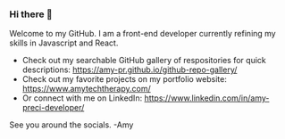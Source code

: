 ### Hi there 👋

<!--
**Amy-Pr/Amy-Pr** is a ✨ _special_ ✨ repository because its `README.md` (this file) appears on your GitHub profile.

Here are some ideas to get you started:

- 🔭 I’m currently working on ...
- 🌱 I’m currently learning ...
- 👯 I’m looking to collaborate on ...
- 🤔 I’m looking for help with ...
- 💬 Ask me about ...
- 📫 How to reach me: ...
- 😄 Pronouns: ...
- ⚡ Fun fact: ...
-->

Welcome to my GitHub. I am a front-end developer currently refining my skills in Javascript and React. 
- Check out my searchable GitHub gallery of respositories for quick descriptions: https://amy-pr.github.io/github-repo-gallery/
- Check out my favorite projects on my portfolio website: https://www.amytechtherapy.com/ 
- Or connect with me on LinkedIn: https://www.linkedin.com/in/amy-preci-developer/

See you around the socials. 
-Amy

